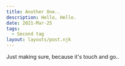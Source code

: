 ```yaml
---
title: Another One..
description: Hello, Hello.
date: 2021-Mar-25
tags:
  - Second tag 
layout: layouts/post.njk
---
```

Just making sure, because it's touch and go.. 
